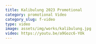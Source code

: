 ```yaml
---
title: Kalibulung 2023 Promotional
category: promotional Video
category_slug: f-video
type: video
image: assets/img/works/kalibulung.jpg
video: https://youtu.be/a9Gozc6-YOk
---
```

